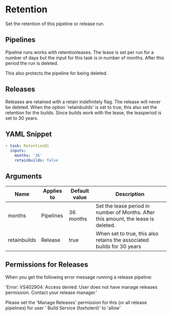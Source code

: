 # Retention

Set the retention of this pipeline or release run.

## Pipelines

Pipeline runs works with retentionleases. The lease is set per run for a number of days but the input for this task is in number of months. After this period the run is deleted.

This also protects the pipeline for being deleted.

## Releases

Releases are retained with a retain indefinitely flag. The release will never be deleted.
When the option 'retainbuilds' is set to true, this also set the retention for the builds. Since builds work with the lease, the leasperiod is set to 30 years.

## YAML Snippet

```yaml
- task: Retention@1
  inputs:
    months: '36'
    retainbuilds: false
```

## Arguments

| Name         | Applies to | Default value                     | Description                                                                        |
| ------------ | ---------- | --------------------------------- | ---------------------------------------------------------------------------------- |
| months       | Pipelines  | 36 months                         | Set the lease period in number of Months. After this amount, the lease is deleted. |
| retainbuilds | Release    | true                              | When set to true, this also retains the associated builds for 30 years             |

## Permissions for Releases

When you get the following error message running a release pipeline:

'Error: VS402904: Access denied: User <UserId> does not have manage releases permission. Contact your release manager.'

Please set the 'Manage Releases' permission for this (or all release pipelines) for user '<teamproject> Build Service (foxholenl)'  to 'allow'
